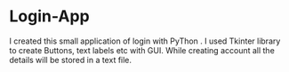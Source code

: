 # Login-App
I created this small application of login with PyThon . I used Tkinter library to create Buttons, text labels etc with GUI. While creating account all the details will be stored in a text file.  
